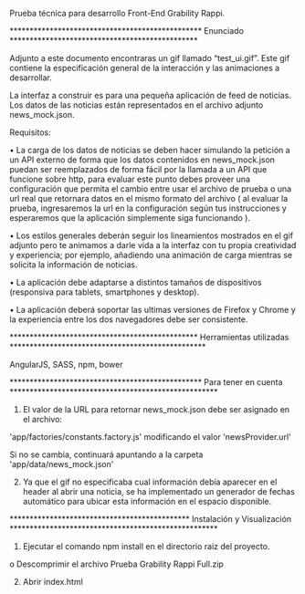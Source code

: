 
Prueba técnica para desarrollo Front-End Grability Rappi.

************************************************ Enunciado ***********************************************

Adjunto a este documento encontraras un gif llamado “test_ui.gif”. Este gif contiene la especificación general de la interacción y las animaciones a desarrollar.

La interfaz a construir es para una pequeña aplicación de feed de noticias. Los datos de las noticias están representados en el archivo adjunto news_mock.json.

Requisitos:

• La carga de los datos de noticias se deben hacer simulando la petición a un API externo de forma que los datos contenidos en news_mock.json puedan ser reemplazados de forma fácil por la llamada a un API que funcione sobre http, para evaluar este punto debes proveer una configuración que permita el cambio entre usar el archivo de prueba o una url real que retornara datos en el mismo formato del archivo ( al evaluar la prueba, ingresaremos la url en la configuración según tus instrucciones y esperaremos que la aplicación simplemente siga funcionando ).

• Los estilos generales deberán seguir los lineamientos mostrados en el gif adjunto pero te animamos a darle vida a la interfaz con tu propia creatividad y experiencia; por ejemplo, añadiendo una animación de carga mientras se solicita la información de noticias.

• La aplicación debe adaptarse a distintos tamaños de dispositivos (responsiva para tablets, smartphones y desktop).

• La aplicación deberá soportar las ultimas versiones de Firefox y Chrome y la experiencia entre los dos navegadores debe ser consistente.

*********************************************** Herramientas utilizadas *************************************************

AngularJS, SASS, npm, bower

************************************************ Para tener en cuenta ****************************************************

1. El valor de la URL para retornar news_mock.json debe ser asignado en el archivo:

'app/factories/constants.factory.js' modificando el valor 'newsProvider.url'

Si no se cambia, continuará apuntando a la carpeta 'app/data/news_mock.json'

2. Ya que el gif no especificaba cual información debía aparecer en el header al abrir una noticia, se ha implementado un generador de fechas automático para ubicar esta información en el espacio disponible.

********************************************* Instalación y Visualización ****************************************************

1. Ejecutar el comando npm install en el directorio raiz del proyecto.

o Descomprimir el archivo Prueba Grability Rappi Full.zip

2. Abrir index.html
